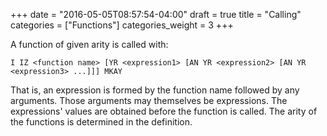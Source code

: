 +++
date = "2016-05-05T08:57:54-04:00"
draft = true
title = "Calling"
categories = ["Functions"]
categories_weight = 3
+++

A function of given arity is called with:

```
I IZ <function name> [YR <expression1> [AN YR <expression2> [AN YR <expression3> ...]]] MKAY
```

That is, an expression is formed by the function name followed by any arguments. Those arguments may themselves be expressions. The expressions' values are obtained before the function is called. The arity of the functions is determined in the definition.
